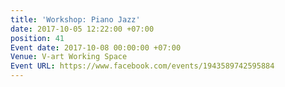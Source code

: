```yaml
---
title: 'Workshop: Piano Jazz'
date: 2017-10-05 12:22:00 +07:00
position: 41
Event date: 2017-10-08 00:00:00 +07:00
Venue: V-art Working Space
Event URL: https://www.facebook.com/events/1943589742595884
---
```



